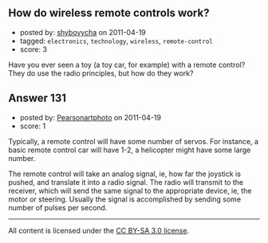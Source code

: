 ## How do wireless remote controls work?

- posted by: [shybovycha](https://stackexchange.com/users/-1/96-shybovycha) on 2011-04-19
- tagged: `electronics`, `technology`, `wireless`, `remote-control`
- score: 3

Have you ever seen a toy (a toy car, for example) with a remote control? They do use the radio principles, but how do they work?


## Answer 131

- posted by: [Pearsonartphoto](https://stackexchange.com/users/-1/67-pearsonartphoto) on 2011-04-19
- score: 1

Typically, a remote control will have some number of servos. For instance, a basic remote control car will have 1-2, a helicopter might have some large number.

The remote control will take an analog signal, ie, how far the joystick is pushed, and translate it into a radio signal. The radio will transmit to the receiver, which will send the same signal to the appropriate device, ie, the motor or steering. Usually the signal is accomplished by sending some number of pulses per second.



---

All content is licensed under the [CC BY-SA 3.0 license](https://creativecommons.org/licenses/by-sa/3.0/).
